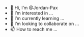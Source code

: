 - 👋 Hi, I’m @Jordan-Pax
- 👀 I’m interested in ...
- 🌱 I’m currently learning ...
- 💞️ I’m looking to collaborate on ...
- 📫 How to reach me ...

<!---
Jordan-Pax/Jordan-Pax is a ✨ special ✨ repository because its `README.md` (this file) appears on your GitHub profile.
You can click the Preview link to take a look at your changes.
--->
